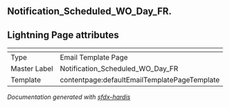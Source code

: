 ## Notification_Scheduled_WO_Day_FR.

## Lightning Page attributes

|<!-- -->|<!-- -->|
|:---|:---|
|Type| Email Template Page|
|Master Label|Notification_Scheduled_WO_Day_FR|
|Template|contentpage:defaultEmailTemplatePageTemplate|




<!-- Page description -->


_Documentation generated with [sfdx-hardis](https://sfdx-hardis.cloudity.com)_
